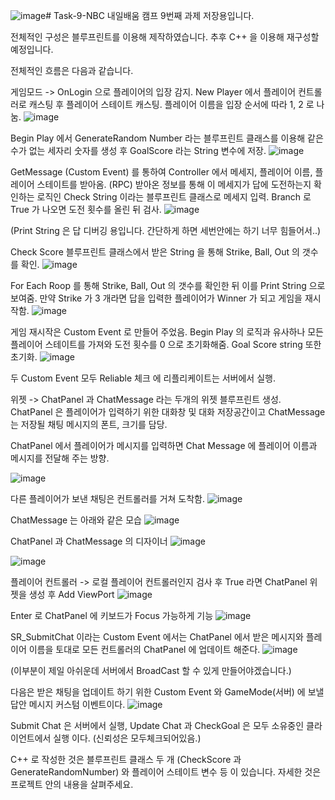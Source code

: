 ![image](https://github.com/user-attachments/assets/3118a7e8-aac7-48e1-9ea4-16c23124f806)# Task-9-NBC
내일배움 캠프 9번째 과제 저장용입니다.

전체적인 구성은 블루프린트를 이용해 제작하였습니다. 추후 C++ 을 이용해 재구성할 예정입니다.

전체적인 흐름은 다음과 같습니다.

게임모드 
-> OnLogin 으로 플레이어의 입장 감지. New Player 에서 플레이어 컨트롤러로 캐스팅 후 플레이어 스테이트 캐스팅. 플레이어 이름을 입장 순서에 따라 1, 2 로 나눔.
![image](https://github.com/user-attachments/assets/bdcb1bbc-32a2-416c-8ba8-037456221206)

Begin Play 에서 GenerateRandom Number 라는 블루프린트 클래스를 이용해 같은 수가 없는 세자리 숫자를 생성 후 GoalScore 라는 String 변수에 저장.
![image](https://github.com/user-attachments/assets/ada122b0-e133-45ce-86f7-bdbc1580d3da)

GetMessage (Custom Event) 를 통하여 Controller 에서 메세지, 플레이어 이름, 플레이어 스테이트를 받아옴. (RPC) 받아온 정보를 통해 이 메세지가 답에 도전하는지 확인하는 로직인 Check String 이라는 블루프린트 클래스로 메세지 입력. Branch 로 True 가 나오면 도전 횟수를 올린 뒤 검사.
![image](https://github.com/user-attachments/assets/98b5a7c3-f5e2-48d3-b9b6-33c75ef9967d)

(Print String 은 답 디버깅 용입니다. 간단하게 하면 세번안에는 하기 너무 힘들어서..)

Check Score 블루프린트 클래스에서 받은 String 을 통해 Strike, Ball, Out 의 갯수를 확인.
![image](https://github.com/user-attachments/assets/8f00016b-2a1b-4cd0-aa3a-7470def9b068)

For Each Roop 를 통해 Strike, Ball, Out 의 갯수를 확인한 뒤 이를 Print String 으로 보여줌. 만약 Strike 가 3 개라면 답을 입력한 플레이어가 Winner 가 되고 게임을 재시작함.
![image](https://github.com/user-attachments/assets/561b3e47-5e53-4e15-9fb6-b1f7b8209072)

게임 재시작은 Custom Event 로 만들어 주었음. Begin Play 의 로직과 유사하나 모든 플레이어 스테이트를 가져와 도전 횟수를 0 으로 초기화해줌. Goal Score string 또한 초기화.
![image](https://github.com/user-attachments/assets/3590cc7a-d61c-4033-bec0-cd7352197cb1)

두 Custom Event 모두 Reliable 체크 에 리플리케이트는 서버에서 실행.

위젯
-> ChatPanel 과 ChatMessage 라는 두개의 위젯 블루프린트 생성. ChatPanel 은 플레이어가 입력하기 위한 대화창 및 대화 저장공간이고 ChatMessage 는 저장될 채팅 메시지의 폰트, 크기를 담당.

ChatPanel 에서 플레이어가 메시지를 입력하면 Chat Message 에 플레이어 이름과 메시지를 전달해 주는 방향.

![image](https://github.com/user-attachments/assets/cefb70c0-445b-49b2-9891-d2f676e8c675)

다른 플레이어가 보낸 채팅은 컨트롤러를 거쳐 도착함.
![image](https://github.com/user-attachments/assets/87cce0bf-3e00-4423-a208-7428fb6db13a)

ChatMessage 는 아래와 같은 모습
![image](https://github.com/user-attachments/assets/5a50546c-54b4-440f-8845-f99b6b856146)

ChatPanel 과 ChatMessage 의 디자이너
![image](https://github.com/user-attachments/assets/1f98950d-ae31-4fd8-a0dc-45d45ae08828)

![image](https://github.com/user-attachments/assets/cbc435e0-861a-485f-843c-bd41083be640)

플레이어 컨트롤러
-> 로컬 플레이어 컨트롤러인지 검사 후 True 라면 ChatPanel 위젯을 생성 후 Add ViewPort
![image](https://github.com/user-attachments/assets/d09e206e-9b9d-40f6-a9ba-ed43b71a1462)

Enter 로 ChatPanel 에 키보드가 Focus 가능하게 기능
![image](https://github.com/user-attachments/assets/3f159f92-1a67-4809-afb0-905536271ecb)

SR_SubmitChat 이라는 Custom Event 에서는 ChatPanel 에서 받은 메시지와 플레이어 이름을 토대로 모든 컨트롤러의 ChatPanel 에 업데이트 해준다.
![image](https://github.com/user-attachments/assets/0515f145-71a6-49be-a2bf-1669ca78175a)

(이부분이 제일 아쉬운데 서버에서 BroadCast 할 수 있게 만들어야겠습니다.)


다음은 받은 채팅을 업데이트 하기 위한 Custom Event 와 GameMode(서버) 에 보낼 답안 메시지 커스텀 이벤트이다.
![image](https://github.com/user-attachments/assets/808c7dd1-e078-4251-8a65-360198c74c19)


Submit Chat 은 서버에서 실행, Update Chat 과 CheckGoal 은 모두 소유중인 클라이언트에서 실행 이다. (신뢰성은 모두체크되어있음.) 

C++ 로 작성한 것은 블루프린트 클래스 두 개 (CheckScore 과 GenerateRandomNumber) 와 플레이어 스테이트 변수 등 이 있습니다. 자세한 것은 프로젝트 안의 내용을 살펴주세요.

